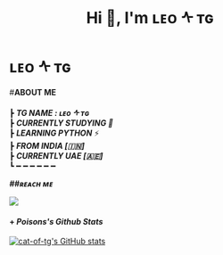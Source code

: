 <h1 align="center">Hi 👋, I'm ʟᴇᴏ ᠰ ᴛɢ</h1>

#  ʟᴇᴏ ᠰ ᴛɢ
#<b>**ABOUT ME** </b>

                                                                                       
┣  ***TG NAME : ʟᴇᴏ ᠰ ᴛɢ***                                                             
┣  ***CURRENTLY STUDYING  🍫***                               
┣  ***LEARNING PYTHON*** ⚡️                            
┣ ***FROM INDIA [🇮🇳]***    
┣ ***CURRENTLY UAE [🇦🇪]***          
┗ ━ ━ ━ ━ ━ ━ 


<b><i>##ʀᴇᴀᴄʜ ᴍᴇ</i></b>




<p align="left">  
  <a href="https://t.me/Leotg_10">
    <img src="https://img.shields.io/badge/%20%F0%9F%92%99-Telegram-blue?style=for-the-badge"/>
  </a>

 
#### + _Poisons's Github Stats_
 
[![cat-of-tg's GitHub stats](https://github-readme-stats.vercel.app/api?username=ilashlm10&theme=dracula&show_icons=true&hide_border=true&include_all_commits=true&hide_rank=false&line_height=25&hide_title=true)](https://github.com/Hdhshsjsjsj/github-readme-stats)
